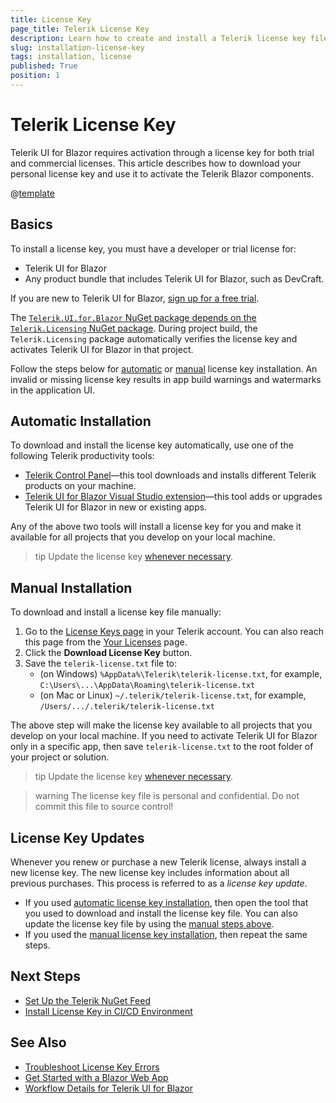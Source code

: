 ```yaml
---
title: License Key
page_title: Telerik License Key
description: Learn how to create and install a Telerik license key file, which is required during application building and deployment.
slug: installation-license-key
tags: installation, license
published: True
position: 1
---
```


# Telerik License Key

Telerik UI for Blazor requires activation through a license key for both trial and commercial licenses. This article describes how to download your personal license key and use it to activate the Telerik Blazor components.

@[template](/_contentTemplates/common/get-started.md#license-key-version)

## Basics

To install a license key, you must have a developer or trial license for:

* Telerik UI for Blazor
* Any product bundle that includes Telerik UI for Blazor, such as DevCraft.

If you are new to Telerik UI for Blazor, <a href="https://www.telerik.com/blazor-ui" target="_blank">sign up for a free trial</a>.

The [`Telerik.UI.for.Blazor` NuGet package depends on the `Telerik.Licensing` NuGet package](slug://getting-started/what-you-need#nuget-packages). During project build, the `Telerik.Licensing` package automatically verifies the license key and activates Telerik UI for Blazor in that project.

Follow the steps below for [automatic](#automatic-installation) or [manual](#manual-installation) license key installation. An invalid or missing license key results in app build warnings and watermarks in the application UI.

## Automatic Installation

To download and install the license key automatically, use one of the following Telerik productivity tools:

* <a href="https://docs.telerik.com/controlpanel/introduction" target="_blank">Telerik Control Panel</a>&mdash;this tool downloads and installs different Telerik products on your machine.
* [Telerik UI for Blazor Visual Studio extension](slug://getting-started-vs-integration-overview)&mdash;this tool adds or upgrades Telerik UI for Blazor in new or existing apps.

Any of the above two tools will install a license key for you and make it available for all projects that you develop on your local machine.

>tip Update the license key [whenever necessary](#license-key-updates).

## Manual Installation

To download and install a license key file manually:

1. Go to the <a href="https://www.telerik.com/account/your-licenses/license-keys" target="_blank">License Keys page</a> in your Telerik account. You can also reach this page from the <a href="https://www.telerik.com/account/your-licenses">Your Licenses</a> page.
1. Click the **Download License Key** button.
1. Save the `telerik-license.txt` file to:
    * (on Windows) `%AppData%\Telerik\telerik-license.txt`, for example, `C:\Users\...\AppData\Roaming\telerik-license.txt`
    * (on Mac or Linux) `~/.telerik/telerik-license.txt`, for example, `/Users/.../.telerik/telerik-license.txt`

The above step will make the license key available to all projects that you develop on your local machine. If you need to activate Telerik UI for Blazor only in a specific app, then save `telerik-license.txt` to the root folder of your project or solution.

>tip Update the license key [whenever necessary](#license-key-updates).

>warning The license key file is personal and confidential. Do not commit this file to source control!

## License Key Updates

Whenever you renew or purchase a new Telerik license, always install a new license key. The new license key includes information about all previous purchases. This process is referred to as a *license key update*.

* If you used [automatic license key installation](#automatic-installation), then open the tool that you used to download and install the license key file. You can also update the license key file by using the [manual steps above](#manual-installation).
* If you used the [manual license key installation](#manual-installation), then repeat the same steps.

## Next Steps

* [Set Up the Telerik NuGet Feed](slug://installation/nuget)
* [Install License Key in CI/CD Environment](slug://deployment-license-key)

## See Also

* [Troubleshoot License Key Errors](slug://troubleshooting-license-key-errors)
* [Get Started with a Blazor Web App](slug://getting-started/web-app)
* [Workflow Details for Telerik UI for Blazor](slug://getting-started/what-you-need)
